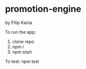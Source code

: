 # promotion-engine

by Filip Kania

To run the app:
1. clone repo
2. npm i
3. npm start

To test:
npm test
